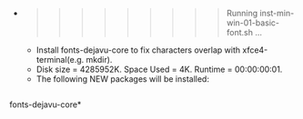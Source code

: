 * >>>>>>>>> Running inst-min-win-01-basic-font.sh ...
  * Install fonts-dejavu-core to fix characters overlap with xfce4-terminal(e.g. mkdir).
  * Disk size = 4285952K. Space Used = 4K. Runtime = 00:00:00:01.
  * The following NEW packages will be installed:
  ```bash
fonts-dejavu-core*
  ```
